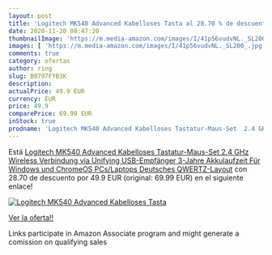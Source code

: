 ```yaml
---
layout: post
title: 'Logitech MK540 Advanced Kabelloses Tasta al 28.70 % de descuento'
date: 2020-11-20 08:47:20
thumbnailImage: 'https://m.media-amazon.com/images/I/41p56vudvNL._SL200_.jpg'
images: [ 'https://m.media-amazon.com/images/I/41p56vudvNL._SL200_.jpg' ]
comments: true
category: ofertas
author: ring
slug: B0797FYB3K
description:
actualPrice: 49.9 EUR
currency: EUR
price: 49.9
comparePrice: 69.99 EUR
inStock: true
prodname: 'Logitech MK540 Advanced Kabelloses Tastatur-Maus-Set  2.4 GHz Wireless Verbindung via Unifying USB-Empfänger  3-Jahre Akkulaufzeit  Für Windows und ChromeOS PCs/Laptops  Deutsches QWERTZ-Layout'
---
```


Está [Logitech MK540 Advanced Kabelloses Tastatur-Maus-Set  2.4 GHz Wireless Verbindung via Unifying USB-Empfänger  3-Jahre Akkulaufzeit  Für Windows und ChromeOS PCs/Laptops  Deutsches QWERTZ-Layout](https://www.amazon.de/dp/B0797FYB3K/?tag=tolees0ca-21) con 28.70 de descuento por 49.9 EUR (original: 69.99 EUR) en el siguiente enlace!

[![Logitech MK540 Advanced Kabelloses Tasta](https://m.media-amazon.com/images/I/41p56vudvNL._SL200_.jpg)](https://www.amazon.de/dp/B0797FYB3K/?tag=tolees0ca-21)

[Ver la oferta!!](https://www.amazon.de/dp/B0797FYB3K/?tag=tolees0ca-21)

Links participate in Amazon Associate program and might generate a comission on qualifying sales


